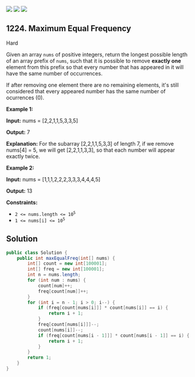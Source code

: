 [![](https://img.shields.io/github/stars/javadev/LeetCode-in-Java?label=Stars&style=flat-square)](https://github.com/javadev/LeetCode-in-Java)
[![](https://img.shields.io/github/forks/javadev/LeetCode-in-Java?label=Fork%20me%20on%20GitHub%20&style=flat-square)](https://github.com/javadev/LeetCode-in-Java/fork)
[![](https://img.shields.io/badge/-LeetCode%20in%20Kotlin-blue?style=flat-square)](https://github.com/javadev/LeetCode-in-Kotlin)

## 1224\. Maximum Equal Frequency

Hard

Given an array `nums` of positive integers, return the longest possible length of an array prefix of `nums`, such that it is possible to remove **exactly one** element from this prefix so that every number that has appeared in it will have the same number of occurrences.

If after removing one element there are no remaining elements, it's still considered that every appeared number has the same number of ocurrences (0).

**Example 1:**

**Input:** nums = [2,2,1,1,5,3,3,5]

**Output:** 7

**Explanation:** For the subarray [2,2,1,1,5,3,3] of length 7, if we remove nums[4] = 5, we will get [2,2,1,1,3,3], so that each number will appear exactly twice.

**Example 2:**

**Input:** nums = [1,1,1,2,2,2,3,3,3,4,4,4,5]

**Output:** 13

**Constraints:**

*   <code>2 <= nums.length <= 10<sup>5</sup></code>
*   <code>1 <= nums[i] <= 10<sup>5</sup></code>

## Solution

```java
public class Solution {
    public int maxEqualFreq(int[] nums) {
        int[] count = new int[100001];
        int[] freq = new int[100001];
        int n = nums.length;
        for (int num : nums) {
            count[num]++;
            freq[count[num]]++;
        }
        for (int i = n - 1; i > 0; i--) {
            if (freq[count[nums[i]]] * count[nums[i]] == i) {
                return i + 1;
            }
            freq[count[nums[i]]]--;
            count[nums[i]]--;
            if (freq[count[nums[i - 1]]] * count[nums[i - 1]] == i) {
                return i + 1;
            }
        }
        return 1;
    }
}
```